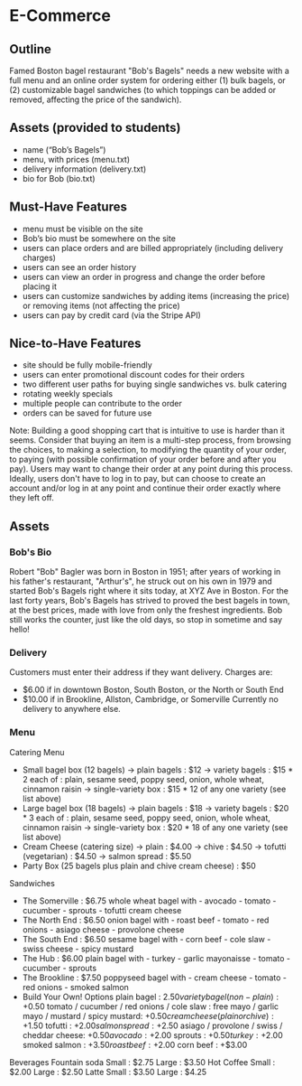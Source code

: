 # E-Commerce

## Outline
Famed Boston bagel restaurant "Bob's Bagels" needs a new website with a full menu and an online order system for ordering either (1) bulk bagels, or (2) customizable bagel sandwiches (to which toppings can be added or removed, affecting the price of the sandwich).

## Assets (provided to students)
- name (“Bob’s Bagels”)
- menu, with prices (menu.txt)
- delivery information (delivery.txt)
- bio for Bob (bio.txt)

## Must-Have Features
- menu must be visible on the site
- Bob’s bio must be somewhere on the site
- users can place orders and are billed appropriately (including delivery charges)
- users can see an order history
- users can view an order in progress and change the order before placing it
- users can customize sandwiches by adding items (increasing the price) or removing items (not affecting the price)
- users can pay by credit card (via the Stripe API)

## Nice-to-Have Features
- site should be fully mobile-friendly
- users can enter promotional discount codes for their orders
- two different user paths for buying single sandwiches vs. bulk catering
- rotating weekly specials
- multiple people can contribute to the order
- orders can be saved for future use

Note: Building a good shopping cart that is intuitive to use is harder than it seems. Consider that buying an item is a multi-step process, from browsing the choices, to making a selection, to modifying the quantity of your order, to paying (with possible confirmation of your order before and after you pay). Users may want to change their order at any point during this process. Ideally, users don't have to log in to pay, but can choose to create an account and/or log in at any point and continue their order exactly where they left off.

## Assets

### Bob's Bio

Robert "Bob" Bagler was born in Boston in 1951; after years of working in his father's restaurant, "Arthur's", he struck out on his own in 1979 and started Bob's Bagels right where it sits today, at XYZ Ave in Boston. For the last forty years, Bob's Bagels has strived to proved the best bagels in town, at the best prices, made with love from only the freshest ingredients. Bob still works the counter, just like the old days, so stop in sometime and say hello!

### Delivery

Customers must enter their address if they want delivery. Charges are:
  + $6.00 if in downtown Boston, South Boston, or the North or South End
  + $10.00 if in Brookline, Allston, Cambridge, or Somerville
Currently no delivery to anywhere else.

### Menu

Catering Menu
  - Small bagel box (12 bagels)
      -> plain bagels : $12
      -> variety bagels : $15
        * 2 each of : plain, sesame seed, poppy seed, onion, whole wheat, cinnamon raisin
      -> single-variety box : $15
        * 12 of any one variety (see list above)
  - Large bagel box (18 bagels)
      -> plain bagels : $18
      -> variety bagels : $20
        * 3 each of : plain, sesame seed, poppy seed, onion, whole wheat, cinnamon raisin
      -> single-variety box : $20
        * 18 of any one variety (see list above)
  - Cream Cheese (catering size)
      -> plain : $4.00
      -> chive : $4.50
      -> tofutti (vegetarian) : $4.50
      -> salmon spread : $5.50
  - Party Box (25 bagels plus plain and chive cream cheese) : $50

Sandwiches
  - The Somerville : $6.75
      whole wheat bagel with
          - avocado
          - tomato
          - cucumber
          - sprouts
          - tofutti cream cheese
  - The North End : $6.50
      onion bagel with
          - roast beef
          - tomato
          - red onions
          - asiago cheese
          - provolone cheese
  - The South End : $6.50
      sesame bagel with
          - corn beef
          - cole slaw
          - swiss cheese
          - spicy mustard
  - The Hub : $6.00
      plain bagel with
          - turkey
          - garlic mayonaisse
          - tomato
          - cucumber
          - sprouts
  - The Brookline : $7.50
      poppyseed bagel with
          - cream cheese
          - tomato
          - red onions
          - smoked salmon
  - Build Your Own!
      Options
        plain bagel : $2.50
        variety bagel (non-plain) : +$0.50
        tomato / cucumber / red onions / cole slaw : free
        mayo / garlic mayo / mustard / spicy mustard: +$0.50
        cream cheese (plain or chive) : +$1.50
	      tofutti : +$2.00
        salmon spread : +$2.50
        asiago / provolone / swiss / cheddar cheese: +$0.50
	      avocado : +$2.00
        sprouts : +$0.50
        turkey : +$2.00
        smoked salmon : +$3.50
        roast beef : +$2.00
        corn beef : +$3.00

Beverages
  Fountain soda
    Small : $2.75
    Large : $3.50
  Hot Coffee
    Small : $2.00
    Large : $2.50
  Latte
    Small : $3.50
    Large : $4.25
